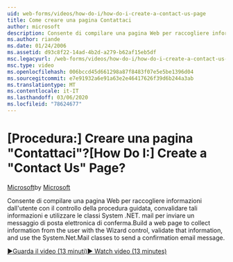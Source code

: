 ```yaml
---
uid: web-forms/videos/how-do-i/how-do-i-create-a-contact-us-page
title: Come creare una pagina Contattaci
author: microsoft
description: Consente di compilare una pagina Web per raccogliere informazioni dall'utente con il controllo della procedura guidata, convalidare tali informazioni e utilizzare le classi System .NET. mail per l'invio di un confi...
ms.author: riande
ms.date: 01/24/2006
ms.assetid: d93c8f22-14ad-4b2d-a279-b62af15eb5df
msc.legacyurl: /web-forms/videos/how-do-i/how-do-i-create-a-contact-us-page
msc.type: video
ms.openlocfilehash: 006bccd45d661298a87f8483f07e5e5be1396d04
ms.sourcegitcommit: e7e91932a6e91a63e2e46417626f39d6b244a3ab
ms.translationtype: MT
ms.contentlocale: it-IT
ms.lasthandoff: 03/06/2020
ms.locfileid: "78624677"
---
```

# <a name="how-do-i-create-a-contact-us-page"></a><span data-ttu-id="c82d9-103">[Procedura:] Creare una pagina "Contattaci"?</span><span class="sxs-lookup"><span data-stu-id="c82d9-103">[How Do I:] Create a "Contact Us" Page?</span></span>

<span data-ttu-id="c82d9-104">[Microsoft](https://github.com/microsoft)</span><span class="sxs-lookup"><span data-stu-id="c82d9-104">by [Microsoft](https://github.com/microsoft)</span></span>

<span data-ttu-id="c82d9-105">Consente di compilare una pagina Web per raccogliere informazioni dall'utente con il controllo della procedura guidata, convalidare tali informazioni e utilizzare le classi System .NET. mail per inviare un messaggio di posta elettronica di conferma.</span><span class="sxs-lookup"><span data-stu-id="c82d9-105">Build a web page to collect information from the user with the Wizard control, validate that information, and use the System.Net.Mail classes to send a confirmation email message.</span></span>

[<span data-ttu-id="c82d9-106">&#9654;Guarda il video (13 minuti)</span><span class="sxs-lookup"><span data-stu-id="c82d9-106">&#9654; Watch video (13 minutes)</span></span>](https://channel9.msdn.com/Blogs/ASP-NET-Site-Videos/how-do-i-create-a-contact-us-page)
